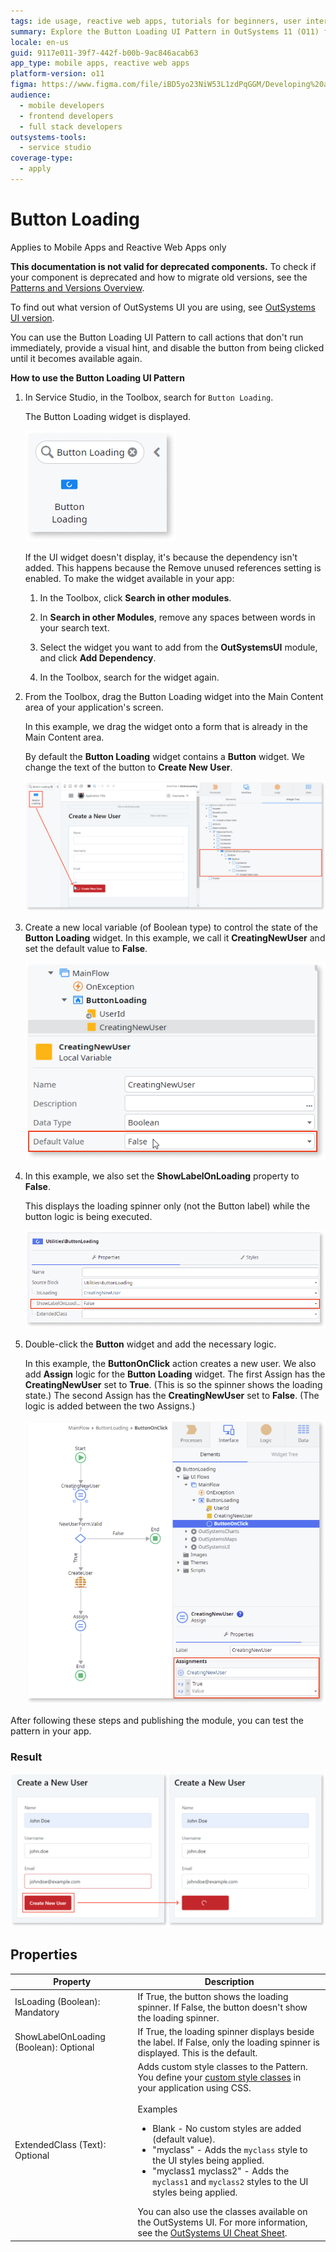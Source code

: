 ```yaml
---
tags: ide usage, reactive web apps, tutorials for beginners, user interface patterns, user experience enhancements
summary: Explore the Button Loading UI Pattern in OutSystems 11 (O11) for enhancing user experience by providing visual feedback during action execution.
locale: en-us
guid: 9117e011-39f7-442f-b00b-9ac846acab63
app_type: mobile apps, reactive web apps
platform-version: o11
figma: https://www.figma.com/file/iBD5yo23NiW53L1zdPqGGM/Developing%20an%20Application?node-id=218:84
audience:
  - mobile developers
  - frontend developers
  - full stack developers
outsystems-tools:
  - service studio
coverage-type:
  - apply
---
```


# Button Loading

<div class="info" markdown="1">

Applies to Mobile Apps and Reactive Web Apps only

</div>

<div class="info" markdown="1">

**This documentation is not valid for deprecated components.** To check if your component is deprecated and how to migrate old versions, see the [Patterns and Versions Overview](https://outsystemsui.outsystems.com/OutsystemsUiWebsite/MigrationOverview).

To find out what version of OutSystems UI you are using, see [OutSystems UI version](../../intro.md#outsystems-ui-version).

</div>

You can use the Button Loading UI Pattern to call actions that don't run immediately, provide a visual hint, and disable the button from being clicked until it becomes available again.

**How to use the Button Loading UI Pattern**

1. In Service Studio, in the Toolbox, search for `Button Loading`.

    The Button Loading widget is displayed.

    ![Screenshot of the Button Loading widget in the Service Studio toolbox](images/buttonloading-widget-ss.png "Button Loading Widget in Service Studio")

    If the UI widget doesn't display, it's because the dependency isn't added. This happens because the Remove unused references setting is enabled. To make the widget available in your app:

    1. In the Toolbox, click **Search in other modules**.

    1. In **Search in other Modules**, remove any spaces between words in your search text.
    
    1. Select the widget you want to add from the **OutSystemsUI** module, and click **Add Dependency**. 
    
    1. In the Toolbox, search for the widget again.
    
1. From the Toolbox, drag the Button Loading widget into the Main Content area of your application's screen.

    In this example, we drag the widget onto a form that is already in the Main Content area.

    By default the **Button Loading** widget contains a **Button** widget. We change the text of the button to **Create New User**.

    ![Dragging the Button Loading widget onto a form in the Main Content area of an application's screen](images/buttonloading-drag-ss.png "Dragging Button Loading Widget to Form")

1. Create a new local variable (of Boolean type) to control the state of the **Button Loading** widget. In this example, we call it **CreatingNewUser** and set the default value to **False**.

    ![Creating a new local Boolean variable named CreatingNewUser in Service Studio](images/buttonloading-variable-ss.png "Creating a New Local Variable")

1. In this example, we also set the **ShowLabelOnLoading** property to **False**. 

    This displays the loading spinner only (not the Button label) while the button logic is being executed.

    ![Setting the ShowLabelOnLoading property of the Button Loading widget to False in Service Studio](images/buttonloading-setprop-ss.png "Setting ShowLabelOnLoading Property")

1. Double-click the **Button** widget and add the necessary logic. 

    In this example, the **ButtonOnClick** action creates a new user. We also add **Assign** logic for the **Button Loading** widget. The first Assign has the **CreatingNewUser** set to **True**. (This is so the spinner shows the loading state.) The second Assign has the **CreatingNewUser** set       to **False**. (The logic is added between the two Assigns.)

    ![Adding ButtonOnClick action logic to the Button widget in Service Studio](images/buttonloading-logic-ss.png "Adding Logic to Button Widget")

After following these steps and publishing the module, you can test the pattern in your app.

### Result

![Example of the Button Loading pattern result in an application](images/buttonloading-result-ss.png "Button Loading Pattern Result")

## Properties

| Property | Description |
|---|---|
|IsLoading (Boolean): Mandatory| If True, the button shows the loading spinner. If False, the button doesn't show the loading spinner.|
|ShowLabelOnLoading (Boolean): Optional | If True, the loading spinner displays beside the label. If False, only the loading spinner is displayed. This is the default.|
|ExtendedClass (Text): Optional| Adds custom style classes to the Pattern. You define your [custom style classes](../../../look-feel/css.md) in your application using CSS.<br/><br/>Examples <ul><li>Blank - No custom styles are added (default value).</li><li>"myclass" - Adds the ``myclass`` style to the UI styles being applied.</li><li>"myclass1 myclass2" - Adds the ``myclass1`` and ``myclass2`` styles to the UI styles being applied.</li></ul>You can also use the classes available on the OutSystems UI. For more information, see the [OutSystems UI Cheat Sheet](https://outsystemsui.outsystems.com/OutSystemsUIWebsite/CheatSheet). |
